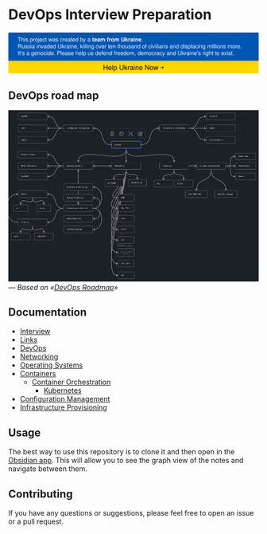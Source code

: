 # DevOps Interview Preparation

[![Stand With Ukraine](https://raw.githubusercontent.com/vshymanskyy/StandWithUkraine/main/banner-direct-team.svg)](https://stand-with-ukraine.pp.ua)

## DevOps road map

[![DevOps road map](assets/diagram/devops_roadmap.png)](whiteboards/devops_roadmap.canvas)
*— Based on «[DevOps Roadmap](https://roadmap.sh/devops)»*
## Documentation

- [Interview](docs/Interview/Interview.md)
- [Links](Links.md)
- [DevOps](docs/DevOps/DevOps.md)
- [Networking](docs/Networking/Networking.md)
- [Operating Systems](docs/Operating%20Systems/Operating%20Systems.md)
- [Containers](docs/Containers/Containers.md)
	- [Container Orchestration](docs/Container%20Orchestration/Container%20Orchestration.md)
		- [Kubernetes](docs/Container%20Orchestration/Kubernetes/Kubernetes.md)
- [Configuration Management](docs/Configuration%20Management/Configuration%20Management.md)
- [Infrastructure Provisioning](docs/Infrastructure%20Provisioning/Infrastructure%20Provisioning.md)

## Usage

The best way to use this repository is to clone it and then open in the [Obsidian app](https://obsidian.md/). This will allow you to see the graph view of the notes and navigate between them.

## Contributing

If you have any questions or suggestions, please feel free to open an issue or a pull request.

